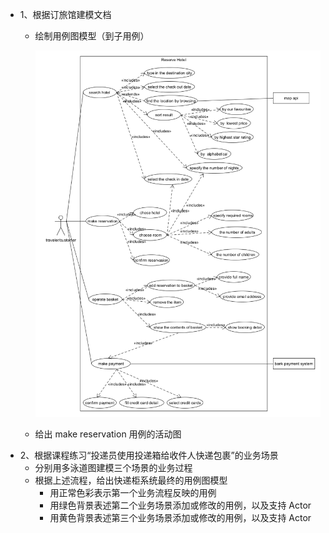- 1、根据订旅馆建模文档
  - 绘制用例图模型（到子用例）
  
    ![用例图](image/usercase-diagram.png)
  
  - 给出 make reservation 用例的活动图
- 2、根据课程练习“投递员使用投递箱给收件人快递包裹”的业务场景
  - 分别用多泳道图建模三个场景的业务过程
  - 根据上述流程，给出快递柜系统最终的用例图模型
    - 用正常色彩表示第一个业务流程反映的用例
    - 用绿色背景表述第二个业务场景添加或修改的用例，以及支持 Actor
    - 用黄色背景表述第三个业务场景添加或修改的用例，以及支持 Actor